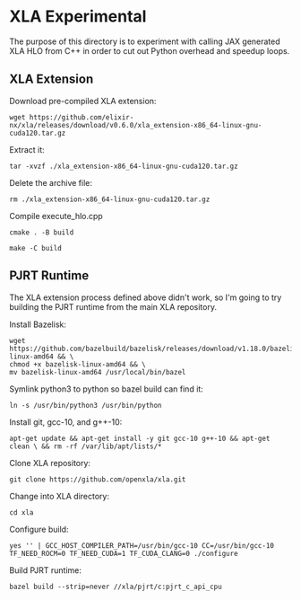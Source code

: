 # XLA Experimental

The purpose of this directory is to experiment with calling JAX generated XLA HLO from C++ in order to cut out Python overhead and speedup loops.

## XLA Extension

Download pre-compiled XLA extension:
```
wget https://github.com/elixir-nx/xla/releases/download/v0.6.0/xla_extension-x86_64-linux-gnu-cuda120.tar.gz
```

Extract it:
```
tar -xvzf ./xla_extension-x86_64-linux-gnu-cuda120.tar.gz
```

Delete the archive file:
```
rm ./xla_extension-x86_64-linux-gnu-cuda120.tar.gz
```

Compile execute_hlo.cpp

```
cmake . -B build
```
```
make -C build
```

## PJRT Runtime

The XLA extension process defined above didn't work, so I'm going to try building the PJRT runtime from the main XLA repository.

Install Bazelisk:
```
wget https://github.com/bazelbuild/bazelisk/releases/download/v1.18.0/bazelisk-linux-amd64 && \
chmod +x bazelisk-linux-amd64 && \
mv bazelisk-linux-amd64 /usr/local/bin/bazel
```

Symlink python3 to python so bazel build can find it:
```
ln -s /usr/bin/python3 /usr/bin/python
```

Install git, gcc-10, and g++-10:
```
apt-get update && apt-get install -y git gcc-10 g++-10 && apt-get clean \ && rm -rf /var/lib/apt/lists/*
```

Clone XLA repository:
```
git clone https://github.com/openxla/xla.git
```

Change into XLA directory:
```
cd xla
```

Configure build:
```
yes '' | GCC_HOST_COMPILER_PATH=/usr/bin/gcc-10 CC=/usr/bin/gcc-10 TF_NEED_ROCM=0 TF_NEED_CUDA=1 TF_CUDA_CLANG=0 ./configure
```

Build PJRT runtime:
```
bazel build --strip=never //xla/pjrt/c:pjrt_c_api_cpu
```